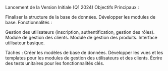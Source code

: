 Lancement de la Version Initiale (Q1 2024)
Objectifs Principaux :

Finaliser la structure de la base de données.
Développer les modules de base.
Fonctionnalités :

Gestion des utilisateurs (inscription, authentification, gestion des rôles).
Module de gestion des clients.
Module de gestion des produits. 
Interface utilisateur basique.

Tâches :
Créer les modèles de base de données.
Développer les vues et les templates pour les modules de gestion des utilisateurs et des clients.
Écrire des tests unitaires pour les fonctionnalités clés.
